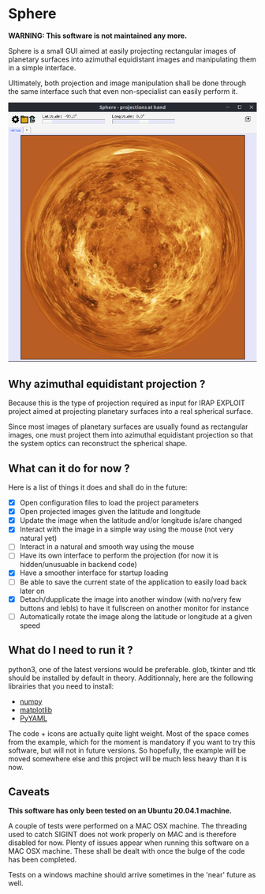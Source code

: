 # Sphere

**WARNING: This software is not maintained any more.**

Sphere is a small GUI aimed at easily projecting rectangular images of planetary surfaces into azimuthal equidistant images and manipulating them in a simple interface. 

Ultimately, both projection and image manipulation shall be done through the same interface such that even non-specialist can easily perform it.

![Interface](/interface.png)

## Why azimuthal equidistant projection ?

Because this is the type of projection required as input for IRAP EXPLOIT project aimed at projecting planetary surfaces into a real spherical surface. 

Since most images of planetary surfaces are usually found as rectangular images, one must project them into azimuthal equidistant projection so that the system optics can reconstruct the spherical shape.

## What can it do for now ?

Here is a list of things it does and shall do in the future:

- [x] Open configuration files to load the project parameters
- [x] Open projected images given the latitude and longitude
- [x] Update the image when the latitude and/or longitude is/are changed
- [x] Interact with the image in a simple way using the mouse (not very natural yet)
- [ ] Interact in a natural and smooth way using the mouse
- [ ] Have its own interface to perform the projection (for now it is hidden/unusuable in backend code)
- [x] Have a smoother interface for startup loading
- [ ] Be able to save the current state of the application to easily load back later on
- [x] Detach/dupplicate the image into another window (with no/very few buttons and lebls) to have it fullscreen on another monitor for instance
- [ ] Automatically rotate the image along the latitude or longitude at a given speed

## What do I need to run it ?

python3, one of the latest versions would be preferable. glob, tkinter and ttk should be installed by default in theory. Additionnaly, here are the following librairies that you need to install:

- [numpy](https://numpy.org/)
- [matplotlib](https://matplotlib.org/)
- [PyYAML](https://pyyaml.org/)

The code + icons are actually quite light weight. Most of the space comes from the example, which for the moment is mandatory if you want to try this software, but will not in future versions. So hopefully, the example will be moved somewhere else and this project will be much less heavy than it is now.

## Caveats

__This software has only been tested on an Ubuntu 20.04.1 machine.__

A couple of tests were performed on a MAC OSX machine. The threading used to catch SIGINT does not work properly on MAC and is therefore disabled for now. Plenty of issues appear when running this software on a MAC OSX machine. These shall be dealt with once the bulge of the code has been completed. 

Tests on a windows machine should arrive sometimes in the 'near' future as well.
